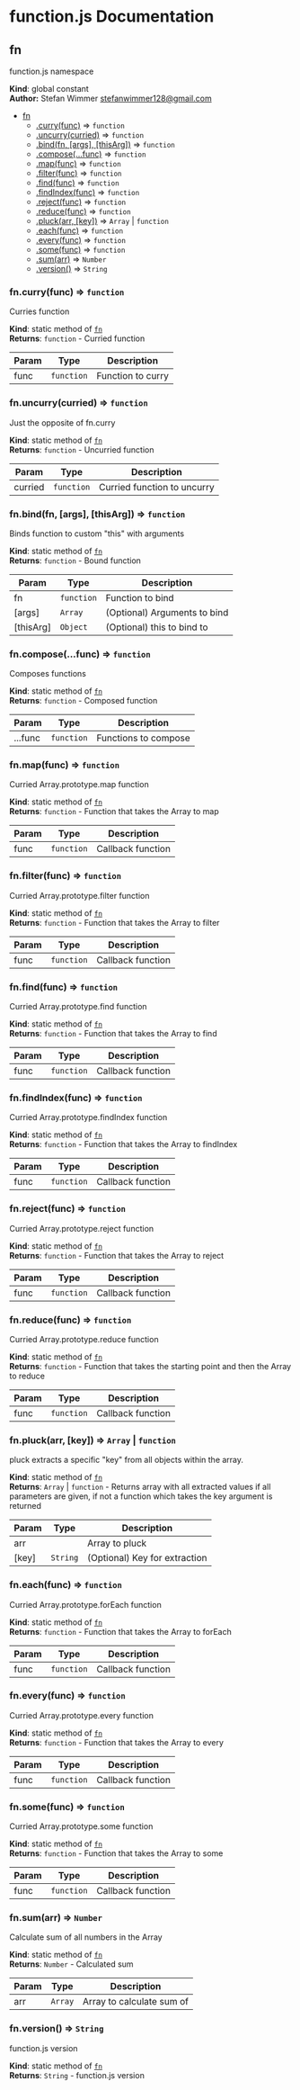 # function.js Documentation

<a name="fn"></a>

## fn
function.js namespace

**Kind**: global constant  
**Author:** Stefan Wimmer <stefanwimmer128@gmail.com>  

* [fn](#fn)
    * [.curry(func)](#fn.curry) ⇒ <code>function</code>
    * [.uncurry(curried)](#fn.uncurry) ⇒ <code>function</code>
    * [.bind(fn, [args], [thisArg])](#fn.bind) ⇒ <code>function</code>
    * [.compose(...func)](#fn.compose) ⇒ <code>function</code>
    * [.map(func)](#fn.map) ⇒ <code>function</code>
    * [.filter(func)](#fn.filter) ⇒ <code>function</code>
    * [.find(func)](#fn.find) ⇒ <code>function</code>
    * [.findIndex(func)](#fn.findIndex) ⇒ <code>function</code>
    * [.reject(func)](#fn.reject) ⇒ <code>function</code>
    * [.reduce(func)](#fn.reduce) ⇒ <code>function</code>
    * [.pluck(arr, [key])](#fn.pluck) ⇒ <code>Array</code> &#124; <code>function</code>
    * [.each(func)](#fn.each) ⇒ <code>function</code>
    * [.every(func)](#fn.every) ⇒ <code>function</code>
    * [.some(func)](#fn.some) ⇒ <code>function</code>
    * [.sum(arr)](#fn.sum) ⇒ <code>Number</code>
    * [.version()](#fn.version) ⇒ <code>String</code>

<a name="fn.curry"></a>

### fn.curry(func) ⇒ <code>function</code>
Curries function

**Kind**: static method of <code>[fn](#fn)</code>  
**Returns**: <code>function</code> - Curried function  

| Param | Type | Description |
| --- | --- | --- |
| func | <code>function</code> | Function to curry |

<a name="fn.uncurry"></a>

### fn.uncurry(curried) ⇒ <code>function</code>
Just the opposite of fn.curry

**Kind**: static method of <code>[fn](#fn)</code>  
**Returns**: <code>function</code> - Uncurried function  

| Param | Type | Description |
| --- | --- | --- |
| curried | <code>function</code> | Curried function to uncurry |

<a name="fn.bind"></a>

### fn.bind(fn, [args], [thisArg]) ⇒ <code>function</code>
Binds function to custom "this" with arguments

**Kind**: static method of <code>[fn](#fn)</code>  
**Returns**: <code>function</code> - Bound function  

| Param | Type | Description |
| --- | --- | --- |
| fn | <code>function</code> | Function to bind |
| [args] | <code>Array</code> | (Optional) Arguments to bind |
| [thisArg] | <code>Object</code> | (Optional) this to bind to |

<a name="fn.compose"></a>

### fn.compose(...func) ⇒ <code>function</code>
Composes functions

**Kind**: static method of <code>[fn](#fn)</code>  
**Returns**: <code>function</code> - Composed function  

| Param | Type | Description |
| --- | --- | --- |
| ...func | <code>function</code> | Functions to compose |

<a name="fn.map"></a>

### fn.map(func) ⇒ <code>function</code>
Curried Array.prototype.map function

**Kind**: static method of <code>[fn](#fn)</code>  
**Returns**: <code>function</code> - Function that takes the Array to map  

| Param | Type | Description |
| --- | --- | --- |
| func | <code>function</code> | Callback function |

<a name="fn.filter"></a>

### fn.filter(func) ⇒ <code>function</code>
Curried Array.prototype.filter function

**Kind**: static method of <code>[fn](#fn)</code>  
**Returns**: <code>function</code> - Function that takes the Array to filter  

| Param | Type | Description |
| --- | --- | --- |
| func | <code>function</code> | Callback function |

<a name="fn.find"></a>

### fn.find(func) ⇒ <code>function</code>
Curried Array.prototype.find function

**Kind**: static method of <code>[fn](#fn)</code>  
**Returns**: <code>function</code> - Function that takes the Array to find  

| Param | Type | Description |
| --- | --- | --- |
| func | <code>function</code> | Callback function |

<a name="fn.findIndex"></a>

### fn.findIndex(func) ⇒ <code>function</code>
Curried Array.prototype.findIndex function

**Kind**: static method of <code>[fn](#fn)</code>  
**Returns**: <code>function</code> - Function that takes the Array to findIndex  

| Param | Type | Description |
| --- | --- | --- |
| func | <code>function</code> | Callback function |

<a name="fn.reject"></a>

### fn.reject(func) ⇒ <code>function</code>
Curried Array.prototype.reject function

**Kind**: static method of <code>[fn](#fn)</code>  
**Returns**: <code>function</code> - Function that takes the Array to reject  

| Param | Type | Description |
| --- | --- | --- |
| func | <code>function</code> | Callback function |

<a name="fn.reduce"></a>

### fn.reduce(func) ⇒ <code>function</code>
Curried Array.prototype.reduce function

**Kind**: static method of <code>[fn](#fn)</code>  
**Returns**: <code>function</code> - Function that takes the starting point and then the Array to reduce  

| Param | Type | Description |
| --- | --- | --- |
| func | <code>function</code> | Callback function |

<a name="fn.pluck"></a>

### fn.pluck(arr, [key]) ⇒ <code>Array</code> &#124; <code>function</code>
pluck extracts a specific "key" from all objects within the array.

**Kind**: static method of <code>[fn](#fn)</code>  
**Returns**: <code>Array</code> &#124; <code>function</code> - Returns array with all extracted values if all parameters are given, if not a function which takes the key argument is returned  

| Param | Type | Description |
| --- | --- | --- |
| arr |  | Array to pluck |
| [key] | <code>String</code> | (Optional) Key for extraction |

<a name="fn.each"></a>

### fn.each(func) ⇒ <code>function</code>
Curried Array.prototype.forEach function

**Kind**: static method of <code>[fn](#fn)</code>  
**Returns**: <code>function</code> - Function that takes the Array to forEach  

| Param | Type | Description |
| --- | --- | --- |
| func | <code>function</code> | Callback function |

<a name="fn.every"></a>

### fn.every(func) ⇒ <code>function</code>
Curried Array.prototype.every function

**Kind**: static method of <code>[fn](#fn)</code>  
**Returns**: <code>function</code> - Function that takes the Array to every  

| Param | Type | Description |
| --- | --- | --- |
| func | <code>function</code> | Callback function |

<a name="fn.some"></a>

### fn.some(func) ⇒ <code>function</code>
Curried Array.prototype.some function

**Kind**: static method of <code>[fn](#fn)</code>  
**Returns**: <code>function</code> - Function that takes the Array to some  

| Param | Type | Description |
| --- | --- | --- |
| func | <code>function</code> | Callback function |

<a name="fn.sum"></a>

### fn.sum(arr) ⇒ <code>Number</code>
Calculate sum of all numbers in the Array

**Kind**: static method of <code>[fn](#fn)</code>  
**Returns**: <code>Number</code> - Calculated sum  

| Param | Type | Description |
| --- | --- | --- |
| arr | <code>Array</code> | Array to calculate sum of |

<a name="fn.version"></a>

### fn.version() ⇒ <code>String</code>
function.js version

**Kind**: static method of <code>[fn](#fn)</code>  
**Returns**: <code>String</code> - function.js version  
